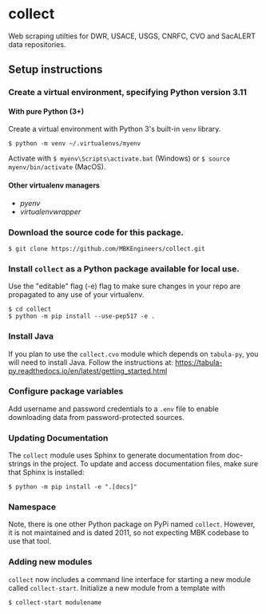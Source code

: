 # collect
Web scraping utilties for DWR, USACE, USGS, CNRFC, CVO and SacALERT data repositories.

## Setup instructions
### Create a virtual environment, specifying Python version 3.11

#### With pure Python (3+)
Create a virtual environment with Python 3's built-in `venv` library.  
```
$ python -m venv ~/.virtualenvs/myenv
```
Activate with 
```$ myenv\Scripts\activate.bat``` (Windows)
or ```$ source myenv/bin/activate``` (MacOS).

#### Other virtualenv managers
- _pyenv_
- _virtualenvwrapper_

### Download the source code for this package.
```$ git clone https://github.com/MBKEngineers/collect.git```

### Install `collect` as a Python package available for local use.
Use the "editable" flag (-e) flag to make sure changes in your repo are propagated to any use of your virtualenv.
```
$ cd collect
$ python -m pip install --use-pep517 -e .
```

### Install Java
If you plan to use the `collect.cvo` module which depends on `tabula-py`, you will need to install Java.  Follow the instructions at: https://tabula-py.readthedocs.io/en/latest/getting_started.html

### Configure package variables
Add username and password credentials to a `.env` file to enable downloading data from password-protected sources.

### Updating Documentation
The `collect` module uses Sphinx to generate documentation from doc-strings in the project.  To update and access documentation files, make sure that Sphinx is installed:
```
$ python -m pip install -e ".[docs]"
```

### Namespace
Note, there is one other Python package on PyPi named  `collect`.  However, it is not maintained and is dated 2011, so not expecting MBK codebase to use that tool.

### Adding new modules
`collect` now includes a command line interface for starting a new module called `collect-start`. Initialize a new module from a template with
```
$ collect-start modulename
```
